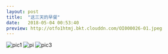 ```yaml
---
layout: post
title:  "这三天的早餐"
date:   2018-05-04 00:53:40
preview: http://otfo1htmj.bkt.clouddn.com/OI000026-01.jpeg
---
```


![pic1](http://otfo1htmj.bkt.clouddn.com/OI000026-01.jpeg)
![pi](http://otfo1htmj.bkt.clouddn.com/OI000024-01.jpeg)
![pic3](http://otfo1htmj.bkt.clouddn.com/OI000001-01.jpeg)